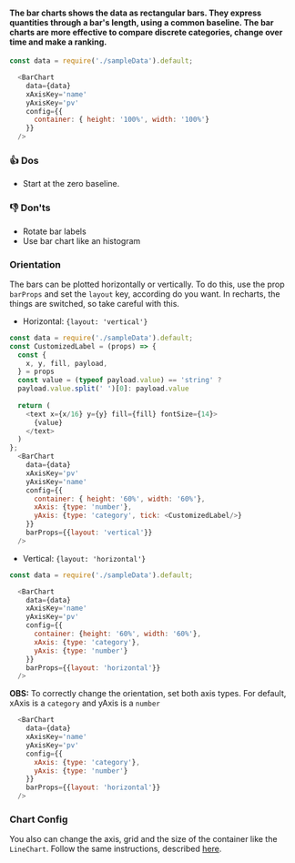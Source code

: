 #### The bar charts shows the data as rectangular bars. They express quantities through a bar's length, using a common baseline. The bar charts are more effective to compare discrete categories, change over time and make a ranking. 

```js
const data = require('./sampleData').default;

  <BarChart
    data={data}
    xAxisKey='name'
    yAxisKey='pv'
    config={{
      container: { height: '100%', width: '100%'}
    }}
  />
```

### 👍 Dos
- Start at the zero baseline. 

### 👎 Don'ts
- Rotate bar labels
- Use bar chart like an histogram

### Orientation
The bars can be plotted horizontally or vertically. To do this, use the prop `barProps` and set the `layout` key, according do you want. In recharts, the things are switched, so take careful with this.


- Horizontal: `{layout: 'vertical'}`
```js
const data = require('./sampleData').default;
const CustomizedLabel = (props) => {
  const {
    x, y, fill, payload,
  } = props
  const value = (typeof payload.value) == 'string' ? 
  payload.value.split(' ')[0]: payload.value 
 
  return (
    <text x={x/16} y={y} fill={fill} fontSize={14}>
      {value}
    </text>
  )
};
  <BarChart
    data={data}
    xAxisKey='pv'
    yAxisKey='name'
    config={{
      container: { height: '60%', width: '60%'},
      xAxis: {type: 'number'}, 
      yAxis: {type: 'category', tick: <CustomizedLabel/>}
    }}
    barProps={{layout: 'vertical'}}
  />
```

- Vertical: `{layout: 'horizontal'}`
```js
const data = require('./sampleData').default;

  <BarChart
    data={data}
    xAxisKey='name'
    yAxisKey='pv'
    config={{
      container: {height: '60%', width: '60%'},
      xAxis: {type: 'category'},
      yAxis: {type: 'number'}
    }}
    barProps={{layout: 'horizontal'}}
  />

```
**OBS:** To correctly change the orientation, set both axis types.
For default, xAxis is a `category` and yAxis is a `number`

```js static
  <BarChart
    data={data}
    xAxisKey='name'
    yAxisKey='pv'
    config={{
      xAxis: {type: 'category'},
      yAxis: {type: 'number'}
    }}
    barProps={{layout: 'horizontal'}}
  />
```
### Chart Config

You also can change the axis, grid and the size of the container like the `LineChart`. Follow the same instructions, described [here](/#/Components/Charts/LineChart?id=chart-config).
